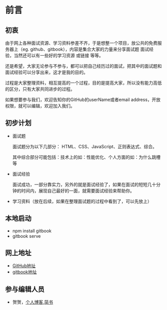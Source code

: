 # 前言

## 初衷

由于网上各种面试资源、学习资料参差不齐，于是想整一个项目，放公共的免费服务器上（eg. github、gitbook），内容是集合大家的力量来分享面试题 面试经验，当然还可以有一些好的学习资源 或链接 等等。

还是希望，大家无论参与不参与，都可以把自己经历过的面试，把其中的面试题和面试经验可以分享出来，这才是我的目的。

过程是大家整理资料，相互提高的一个过程，目的是提高大家，所以没有能力高低的区分，只有大家共同进步的过程。

如果想要参与我们，欢迎告知你的GitHub的userName或者email address，开放权限，就可以编辑，欢迎加入我们。

## 初步计划

* 面试题

  面试题分为以下几部分： HTML、CSS、JavaScript、正则表达式、综合。

  其中综合部分可能包括：技术上的如：性能优化、个人方面的如：为什么跳槽等

* 面试经验

  面试成功，一部分靠实力，另外的就是面试经验了，如果在面试的短短几十分钟的时间内，展现自己最好的一面，就需要面试经验来帮助你。

* 学习资料（放在后续，如果在整理面试题的过程中看到了，可以先放上）

## 本地启动

* npm install gitbook
* gitbook serve

## 网上地址

* [GitHub地址](https://github.com/springHyc/InterviewLibrary.git)
* [gitbook地址](https://www.gitbook.com/book/springhyc1/interviewlibrary/details)

## 参与编辑人员

* 贺贺，[个人博客](http://blog.csdn.net/u010130282),[简书](http://www.jianshu.com/u/eddf4324a2da)